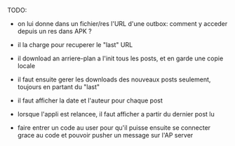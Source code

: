
TODO:

- on lui donne dans un fichier/res l'URL d'une outbox: comment y acceder depuis un res dans APK ?
- il la charge pour recuperer le "last" URL
- il download an arriere-plan a l'init tous les posts, et en garde une copie locale
- il faut ensuite gerer les downloads des nouveaux posts seulement, toujours en partant du "last"
- il faut afficher la date et l'auteur pour chaque post
- lorsque l'appli est relancee, il faut afficher a partir du dernier post lu

- faire entrer un code au user pour qu'il puisse ensuite se connecter grace au code et pouvoir pusher un message sur l'AP server
